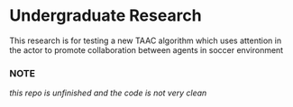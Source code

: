 # Undergraduate Research 

This research is for testing a new TAAC algorithm which uses attention in the actor to promote collaboration between agents in soccer environment

### NOTE 
*this repo is unfinished and the code is not very clean*
